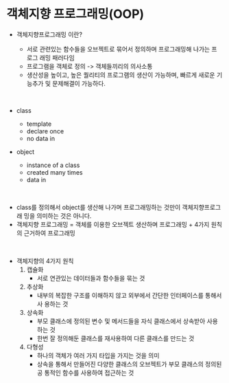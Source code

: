 # 객체지향 프로그래밍(OOP)

- 객체지향프로그래밍 이란?

  - 서로 관련있는 함수들을 오브젝트로 묶어서 정의하며 프로그래밍해 나가는 프로그
    래밍 패러다임
  - 프로그램을 객체로 정의 -> 객체들끼리의 의사소통
  - 생산성을 높이고, 높은 퀄리티의 프로그램의 생산이 가능하며, 빠르게 새로운 기
    능추가 및 문제해결이 가능하다.

<br>

- class

  - template
  - declare once
  - no data in

- object
  - instance of a class
  - created many times
  - data in

<br>

- class를 정의해서 object를 생산해 나가며 프로그래밍하는 것만이 객체지향프로그래
  밍을 의미하는 것은 아니다.
- 객체지향 프로그래밍 = 객체를 이용한 오브젝트 생산하며 프로그래밍 + 4가지 원칙
  의 근거하여 프로그래밍

<br>

- 객체지향의 4가지 원칙
  1. 캡슐화
     - 서로 연관있는 데이터들과 함수들을 묶는 것
  2. 추상화
     - 내부의 복잡한 구조를 이해하지 않고 외부에서 간단한 인터페이스를 통해서 사
       용하는 것
  3. 상속화
     - 부모 클래스에 정의된 변수 및 메서드들을 자식 클래스에서 상속받아 사용하는
       것
     - 한번 잘 정의해둔 클래스를 재사용하여 다른 클래스를 만드는 것
  4. 다형성
     - 하나의 객체가 여러 가지 타입을 가지는 것을 의미
     - 상속을 통해서 만들어진 다양한 클래스의 오브젝트가 부모 클래스의 정의된 공
       통적인 함수를 사용하여 접근하는 것
